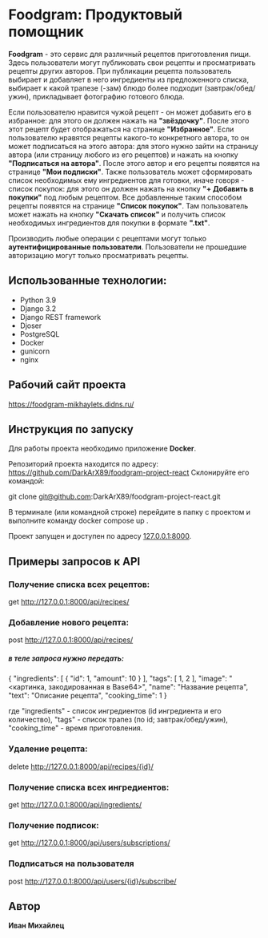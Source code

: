 # Foodgram: Продуктовый помощник

**Foodgram** - это сервис для различный рецептов приготовления пищи. Здесь пользователи могут публиковать свои рецепты и просматривать рецепты других авторов. При публикации рецепта пользователь выбирает и добавляет в него ингредиенты из предложенного списка, выбирает к какой трапезе (-зам) блюдо более подходит (завтрак/обед/ужин), прикладывает фотографию готового блюда.

Если пользователю нравится чужой рецепт - он может добавить его в избранное: для этого он должен нажать на **"звёздочку"**. После этого этот рецепт будет отображаться на странице **"Избранное"**.
Если пользователю нравятся рецепты какого-то конкретного автора, то он может подписаться на этого автора: для этого нужно зайти на страницу автора (или страницу любого из его рецептов) и нажать на кнопку **"Подписаться на автора"**. После этого автор и его рецепты появятся на странице **"Мои подписки"**.
Также пользователь может сформировать список необходимых ему ингредиентов для готовки, иначе говоря - список покупок: для этого он должен нажать на кнопку **"+ Добавить в покупки"** под любым рецептом. Все добавленные таким способом рецепты появятся на странице **"Список покупок"**. Там пользователь может нажать на кнопку **"Скачать список"** и получить список необходимых ингредиентов для покупки в формате **".txt"**.

Производить любые операции с рецептами могут только **аутентифицированные пользователи**. Пользователи не прошедшие авторизацию могут только просматривать рецепты.

## Использованные технологии:
- Python 3.9
- Django 3.2
- Django REST framework
- Djoser
- PostgreSQL
- Docker
- gunicorn
- nginx

## Рабочий сайт проекта
https://foodgram-mikhaylets.didns.ru/

## Инструкция по запуску
Для работы проекта необходимо приложение **Docker**.

Репозиторий проекта находится по адресу:
https://github.com/DarkArX89/foodgram-project-react
Склонируйте его командой:

git clone git@github.com:DarkArX89/foodgram-project-react.git

В терминале (или командной строке) перейдите в папку с проектом и выполните команду  docker compose up .

Проект запущен и доступен по адресу [127.0.0.1:8000](http://127.0.0.1:8000/).

## Примеры запросов к API

### Получение списка всех рецептов:

get http://127.0.0.1:8000/api/recipes/

### Добавление нового рецепта:

post http://127.0.0.1:8000/api/recipes/

##### в теле запроса нужно передать:

{
"ingredients": [
{
"id": 1,
"amount": 10
}
],
"tags": [
1,
2
],
"image": "<картинка, закодированная в Base64>",
"name": "Название рецепта",
"text": "Описание рецепта",
"cooking_time": 1
}

где "ingredients" - список ингредиентов (id ингредиента и его количество), "tags" - список трапез (по id; завтрак/обед/ужин), "cooking_time" - время приготовления.

### Удаление рецепта:

delete http://127.0.0.1:8000/api/recipes/{id}/


### Получение списка всех ингредиентов:

get http://127.0.0.1:8000/api/ingredients/


### Получение подписок:

get http://127.0.0.1:8000/api/users/subscriptions/


### Подписаться на пользователя

post http://127.0.0.1:8000/api/users/{id}/subscribe/


## Автор
**Иван Михайлец**
